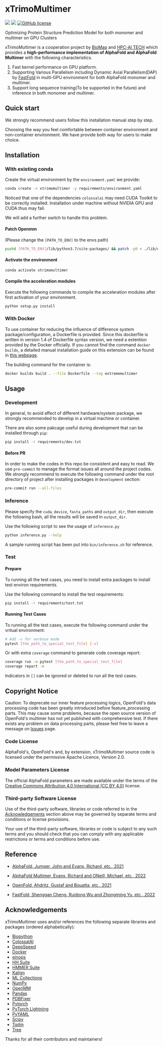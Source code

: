 # xTrimoMultimer

![](https://img.shields.io/badge/Made%20with-ColossalAI-blueviolet?style=flat)
![](https://img.shields.io/github/v/release/biomap-research/xTrimoMultimer)
[![GitHub license](https://img.shields.io/github/license/biomap-research/xTrimoMultimer)](https://github.com/biomap-research/xTrimoMultimer/blob/main/LICENSE)

Optimizing Protein Structure Prediction Model for both monomer and multimer on GPU Clusters

xTrimoMultimer is a cooperation project by [BioMap](https://www.biomap.com/en/) and [HPC-AI TECH](https://www.hpcaitech.com) which provides a **high-performance implementation of AlphaFold and AlphaFold Multimer** with the following characteristics.

1. Fast kernel performance on GPU platform.
2. Supporting Various Parallelism including Dynamic Axial Parallelism(DAP) by [FastFold](https://github.com/hpcaitech/FastFold) in multi-GPU environment for both AlphaFold monomer and multimer.
3. Support long sequence training(To be supported in the future) and inference in both monomer and multimer.

## Quick start

We strongly recommend users follow this installation manual step by step.

Choosing the way you feel comfortable between container environment and non-container environment. We have provide both way for users to make choice.

## Installation

### With existing conda

Create the virtual environment by the `environment.yaml` we provide:

```bash
conda create -n xtrimomultimer -y requirements/environment.yaml
```

Noticed that one of the dependencies `colossalai` may need CUDA Toolkit to be correctly installed. Installation under machine without NVIDIA GPU and CUDA thus may fail.

We will add a further switch to handle this problem.

#### Patch Openmm

(Please change the `[PATH_TO_ENV]` to the envs path)

```bash
pushd [PATH_TO_ENV]/lib/python3.7/site-packages/ && patch -p0 < ./lib/openmm.patch && popd
```

#### Activate the environment

```bash
conda activate xtrimomultimer
```

#### Compile the acceleration modules

Execute the following commands to compile the acceleration modules after first activation of your environment.

```bash
python setup.py install
```

### With Docker

To use container for reducing the influence of difference system package/configuration, a Dockerfile is provided. Since this dockerfile is written in version 1.4 of Dockerfile syntax version, we need a extention provided by the Docker officially. If you cannot find the command `docker buildx`, a detailed manual installation guide on this extension can be found in [this webpage](https://docs.docker.com/build/buildx/install/).

The building command for the container is:

```bash
docker buildx build . --file Dockerfile --tag extrememultimer
```

## Usage

### Development

In general, to avoid affect of different hardware/system package, we strongly recommended to develop in a virtual machine or container.

There are also some pakcage useful during development that can be installed through `pip`:

```bash
pip install -r requirements/dev.txt
```

#### Before PR

In order to make the codes in this repo be consistent and easy to read. We use `pre-commit` to manage the format issues all around the project codes. We strongly recommend to execute the following command under the root directory of project after installing packages in `Development` section:

```bash
pre-commit run --all-files
```

### Inference

Please specify the `cuda_device`, `fasta_paths` and `output_dir`, then execute the following bash,
all the results will be saved in `output_dir`.

Use the following script to see the usage of `inference.py`

```bash
python inference.py --help
```

A sample running script has been put into `bin/inference.sh` for reference.

### Test

#### Prepare

To running all the test cases, you need to install extra packages to install test environ requirements.

Use the following command to install the test requirements:

```bash
pip install -r requirements/test.txt
```

#### Running Test Cases

To running all the test cases, execute the following command under the vritual environment:

```bash
# Add -v for verbose mode
pytest [the_path_to_special_test_file] [-v]
```

Or with extra `coverage` command to generate code coverage report:

```bash
coverage run -m pytest [the_path_to_special_test_file]
coverage report -m
```

Indicators in `[]` can be ignored or deleted to run all the test cases.

## Copyright Notice

Caution: To deprecate our inner feature processing logics, OpenFold's data processing code has been greatly introduced before feature_processing parts. This may cause some problems, because the open source version of OpenFold's multimer has not yet published with comprehensive test. If there exists any problem on data processing parts, please feel free to leave a message on [Issues](https://github.com/biomap-research/xTrimoMultimer/issues) page.

### Code License

AlphaFold's, OpenFold's and, by extension, xTrimoMultimer source code is licensed under the permissive Apache Licence, Version 2.0.

### Model Parameters License

The official AlphaFold parameters are made available under the terms of the [Creative Commons Attribution 4.0 International (CC BY 4.0)](https://creativecommons.org/licenses/by/4.0/legalcode) license.

### Third-party Software License

Use of the third-party software, libraries or code referred to in the [Acknowledgements](https://github.com/biomap-research/xTrimoMultimer#Acknowledgements) section above may be governed by separate terms and conditions or license provisions.

Your use of the third-party software, libraries or code is subject to any such terms and you should check that you can comply with any applicable restrictions or terms and conditions before use.

## Reference

- [AlphaFold, Jumper, John and Evans, Richard, etc., 2021](https://github.com/deepmind/alphafold)

- [AlphaFold Multimer, Evans, Richard and ONeill, Michael, etc., 2022](https://github.com/deepmind/alphafold)

- [OpenFold, Ahdritz, Gustaf and Bouatta, etc., 2021](https://github.com/aqlaboratory/openfold/)

- [FastFold, Shenggan Cheng, Ruidong Wu and Zhongming Yu, etc., 2022](https://github.com/hpcaitech/FastFold)

## Acknowledgements

xTrimoMultimer uses and/or references the following separate libraries and packages (ordered alphabetically):

- [Biopython](https://biopython.org/)
- [ColossalAI](https://github.com/hpcaitech/ColossalAI)
- [DeepSpeed](https://github.com/microsoft/DeepSpeed)
- [Docker](https://www.docker.com/)
- [einops](https://github.com/arogozhnikov/einops)
- [HH Suite](https://github.com/soedinglab/hh-suite)
- [HMMER Suite](http://eddylab.org/software/hmmer)
- [Kalign](https://msa.sbc.su.se/cgi-bin/msa.cgi)
- [ML Collections](https://github.com/google/ml_collections)
- [NumPy](https://numpy.org/)
- [OpenMM](https://github.com/openmm/openmm)
- [Pandas](https://pandas.pydata.org/)
- [PDBFixer](https://github.com/openmm/pdbfixer)
- [Pytorch](https://pytorch.org/)
- [PyTorch Lightning](https://www.pytorchlightning.ai)
- [PyYAML](https://pyyaml.org)
- [Scipy](https://scipy.org/)
- [Tqdm](https://github.com/tqdm/tqdm)
- [Tree](https://github.com/deepmind/tree)

Thanks for all their contributors and maintainers!
